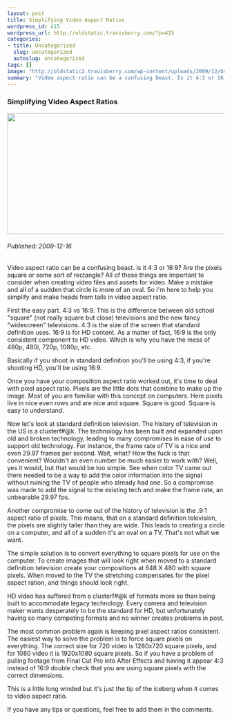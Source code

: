 ```yaml
--- 
layout: post
title: Simplifying Video Aspect Ratios
wordpress_id: 415
wordpress_url: http://oldstatic.travisberry.com/?p=415
categories: 
- title: Uncategorized
  slug: uncategorized
  autoslug: uncategorized
tags: []
image: "http://oldstatic2.travisberry.com/wp-content/uploads/2009/12/brokentv.jpg"
summary: "Video aspect ratio can be a confusing beast. Is it 4:3 or 16:9? Are the pixels square or some sort of rectangle? All of these things are important to consider when creating video files and assets for video."
---
```

<article class="post clearfix">
  <h3>Simplifying Video Aspect Ratios</h3>
  <a href="http://www.flickr.com/photos/janramroth/1298370325/" class="postImageLink"><img src="http://oldstatic2.travisberry.com/wp-content/uploads/2009/12/brokentv.jpg" alt="" class="thumbnail alignleft" width=640 height=280 /></a>
  <h6>Published: 2009-12-16</h6>

Video aspect ratio can be a confusing beast. Is it 4:3 or 16:9? Are the pixels square or some sort of rectangle? All of these things are important to consider when creating video files and assets for video. Make a mistake and all of a sudden that circle is more of an oval. So I'm here to help you simplify and make heads from tails in video aspect ratio.

First the easy part. 4:3 vs 16:9. This is the difference between old school "square" (not really square but close) televisions and the new fancy "widescreen" televisions. 4:3 is the size of the screen that standard definition uses. 16:9 is for HD content. As a matter of fact, 16:9 is the only consistent component to HD video. Which is why you have the mess of 480p, 480i, 720p, 1080p, etc.

Basically if you shoot in standard definition you'll be using 4:3, if you're shooting HD, you'll be using 16:9.

Once you have your composition aspect ratio worked out, it's time to deal with pixel aspect ratio. Pixels are the little dots that combine to make up the image. Most of you are familiar with this concept on computers. Here pixels live in nice even rows and are nice and square. Square is good. Square is easy to understand.

Now let's look at standard definition television. The history of television in the US is a clusterf#@k. The technology has been built and expanded upon old and broken technology, leading to many compromises in ease of use to support old technology. For instance, the frame rate of TV is a nice and even 29.97 frames per second. Wait, what? How the fuck is that convenient? Wouldn't an even number be much easier to work with? Well, yes it would, but that would be too simple. See when color TV came out there needed to be a way to add the color information into the signal without ruining the TV of people who already had one. So a compromise was made to add the signal to the existing tech and make the frame rate, an unbearable 29.97 fps.

Another compromise to come out of the history of television is the .9:1 aspect ratio of pixels. This means, that on a standard definition television, the pixels are slightly taller than they are wide. This leads to creating a circle on a computer, and all of a sudden it's an oval on a TV. That's not what we want.

The simple solution is to convert everything to square pixels for use on the computer. To create images that will look right when moved to a standard definition television create your compositions at 648 X 480 with square pixels. When moved to the TV the stretching compensates for the pixel aspect ration, and things should look right.

HD video has suffered from a clusterf#@k of formats more so than being built to accommodate legacy technology. Every camera and television maker wants desperately to be the standard for HD, but unfortunately having so many competing formats and no winner creates problems in post.

The most common problem again is keeping pixel aspect ratios consistent. The easiest way to solve the problem is to force square pixels on everything. The correct size for 720 video is 1280x720 square pixels, and for 1080 video it is 1920x1080 square pixels. So if you have a problem of pulling footage from Final Cut Pro into After Effects and having it appear 4:3 instead of 16:9 double check that you are using square pixels with the correct dimensions. 

This is a little long winded but it's just the tip of the iceberg when it comes to video aspect ratio. 

If you have any tips or questions, feel free to add them in the comments.
</article>